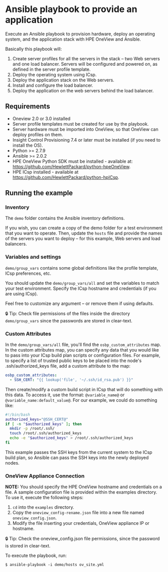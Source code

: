# Ansible playbook to provide an application

Execute an Ansible playbook to provision hardware, deploy an operating system, and the application stack with HPE OneView and Ansible.

Basically this playbook will:

1. Create server profiles for all the servers in the stack – two Web servers and one load balancer. Servers will be configured and powered on, as defined in the server profile template.
2. Deploy the operating system using ICsp.
3. Deploy the application stack on the Web servers.
4. Install and configure the load balancer.
5. Deploy the application on the web servers behind the load balancer.

## Requirements

- Oneview 2.0 or 3.0 installed
- Server profile templates must be created for use by the playbook.
- Server hardware must be imported into OneView, so that OneView can deploy profiles on them.
- Insight Control Provisioning 7.4 or later must be installed (if you need to install the OS).
- Python >= 2.7.9
- Ansible >= 2.0.2
- HPE OneView Python SDK must be installed - available at: https://github.com/HewlettPackard/python-hpeOneView.
- HPE ICsp installed - available at https://github.com/HewlettPackard/python-hpICsp.

## Running the example

### Inventory

The `demo` folder contains the Ansible inventory definitions.

If you wish, you can create a copy of the demo folder for a test environment that you want to operate.
Then, update the `hosts` file and provide the names of the servers you want to deploy – for this example, Web servers and load balancers.

### Variables and settings

`demo/group_vars` contains some global definitions like the profile template, ICsp preferences, etc.

You should update the `demo/group_vars/all` and set the variables to match your test environment. Specify the ICsp hostname and credentials (if you are using ICsp).

Feel free to customize any argument – or remove them if using defaults.

:lock: Tip: Check file permissions of the files inside the directory `demo/group_vars` since the passwords are stored in clear-text.

### Custom Attributes

In the `demo/group_vars/all` file, you'll find the `osbp_custom_attributes` map. In the custom attributes map, you can specify any data that you would like to pass into your ICsp build plan scripts or configuration files. For example, to specify a list of trusted public keys to be placed into the node's .ssh/authorized_keys file, add a custom attribute to the map:

```yaml
osbp_custom_attributes:
  - SSH_CERT: "{{ lookup('file', '~/.ssh/id_rsa.pub') }}"
```

Then create/modify a custom build script in ICsp that will do something with this data. To access it, use the format: `@variable_name@` or `@variable_name:default_value@`. For our example, we could do something like:

```bash
#!/bin/bash
authorized_keys="@SSH_CERT@"
if [ -n "$authorized_keys" ]; then
  mkdir -p /root/.ssh/
  touch /root/.ssh/authorized_keys
  echo -e "$authorized_keys" > /root/.ssh/authorized_keys
fi
```

This example passes the SSH keys from the current system to the ICsp build plan, so Ansible can pass the SSH keys into the newly deployed nodes.

### OneView Appliance Connection

**NOTE:** You should specify the HPE OneView hostname and credentials on a file. A sample configuration file is provided within the examples directory. To use it, execute the following steps:

1. `cd` into the `examples` directory.
2. Copy the `oneview_config-rename.json` file into a new file named `oneview_config.json`.
3. Modify the file inserting your credentials, OneView appliance IP or hostname.

:lock: Tip: Check the oneview_config.json file permissions, since the password is stored in clear-text.

To execute the playbook, run:

```$ ansible-playbook -i demo/hosts ov_site.yml```
